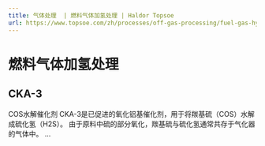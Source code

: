 ```yaml
---
title: 气体处理  | 燃料气体加氢处理 | Haldor Topsoe
url: https://www.topsoe.com/zh/processes/off-gas-processing/fuel-gas-hydrotreating
---
```


# 燃料气体加氢处理

## CKA-3

COS水解催化剂 CKA-3是已促进的氧化铝基催化剂，用于将羰基硫（COS）水解成硫化氢（H2S）。 由于原料中硫的部分氧化，羰基硫与硫化氢通常共存于气化器的气体中。 ...